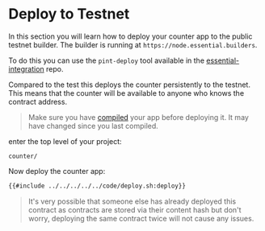 # Deploy to Testnet
In this section you will learn how to deploy your counter app to the public testnet builder. The builder is running at `https://node.essential.builders`.

To do this you can use the `pint-deploy` tool available in the [essential-integration](https://github.com/essential-contributions/essential-integration) repo.

Compared to the test this deploys the counter persistently to the testnet. This means that the counter will be available to anyone who knows the contract address.

> Make sure you have [compiled](./compile.md) your app before deploying it. It may have changed since you last compiled.

enter the top level of your project:
```
counter/
```
Now deploy the counter app:
```bash
{{#include ../../../../../code/deploy.sh:deploy}}
```

> It's very possible that someone else has already deployed this contract as contracts are stored via their content hash but don't worry, deploying the same contract twice will not cause any issues.
